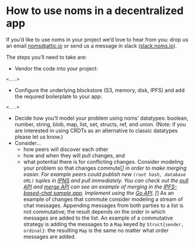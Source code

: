 # How to use noms in a decentralized app

If you’d like to use noms in your project we’d love to hear from you:
drop us an email [noms@attic.io](mailto:noms@attic.io) or send us a
message in slack ([slack.noms.io](http://slack.noms.io)).

The steps you’ll need to take are:

* Vendor the code into your project: 
```
<...>
```
* Configure the underlying blockstore (S3, memory, disk, IPFS) and add
  the required boilerplate to your app:
```
<...>
```
* Decide how you’ll model your problem using noms’ datatypes: boolean,
  number, string, blob, map, list, set, structs, ref, and
  union. (Note: if you are interested in using CRDTs as an alternative
  to classic datatypes please let us know.)
* Consider...
  * how peers will discover each other
  * how and when they will pull changes, and 
  * what potential there is for conflicting changes. Consider modeling
    your problem so that changes commute[*] in order to make merging
    easier. For example peers could publish new `(root hash, database
    URL)` tuples in
    [IPNS](https://github.com/ipfs/examples/tree/master/examples/ipns)
    and pull immediately. You can check out the [pull
    API](../../go/datas/pull.go) and [merge API](../../go/merge/) can
    see an example of merging in the [IPFS-based-chat sample
    app](../../samples/go/ifs-chat/pubsub.go).  Implement using the
    [Go API](../go-tour.md).
[*] As an example of changes that commute consider modeling a stream
    of chat messages. Appending messages from both parties to a list
    is not commutative; the result depends on the order in which
    messages are added to the list. An example of a commutative
    strategy is adding the messages to a `Map` keyed by
    `Struct{sender, ordinal}`: the resulting `Map` is the same no
    matter what order messages are added.